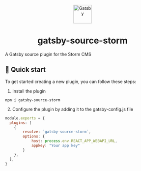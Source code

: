 <p align="center">
  <a href="https://www.gatsbyjs.com">
    <img alt="Gatsby" src="https://www.gatsbyjs.com/Gatsby-Monogram.svg" width="60" />
  </a>
</p>
<h1 align="center">
  gatsby-source-storm
</h1>

A Gatsby source plugin for the Storm CMS

## 🚀 Quick start

To get started creating a new plugin, you can follow these steps:

1. Install the plugin

```shell
npm i gatsby-source-storm
```

2. Configure the plugin by adding it to the gatsby-config.js file

```javascript
module.exports = {
  plugins: [
    {
        resolve: `gatsby-source-storm`,
        options: {
            host: process.env.REACT_APP_WEBAPI_URL,
            appkey: "Your app key"
        }
    },
  ],
}
```
